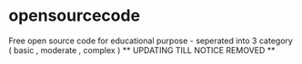 # opensourcecode
Free open source code for educational purpose - seperated into 3 category ( basic , moderate , complex )
** UPDATING TILL NOTICE REMOVED **
